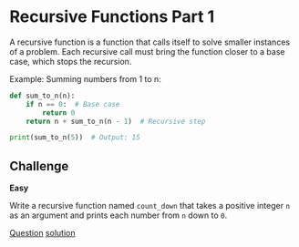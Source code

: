 # Recursive Functions Part 1

A recursive function is a function that calls itself to solve smaller instances of a problem. Each recursive call must bring the function closer to a base case, which stops the recursion.

Example: Summing numbers from 1 to n:

```python
def sum_to_n(n):
    if n == 0:  # Base case
        return 0
    return n + sum_to_n(n - 1)  # Recursive step

print(sum_to_n(5))  # Output: 15
```

## Challenge

**Easy**

Write a recursive function named `count_down` that takes a positive integer `n` as an argument and prints each number from `n` down to `0`.

[Question](q.py) [solution](solution.py)